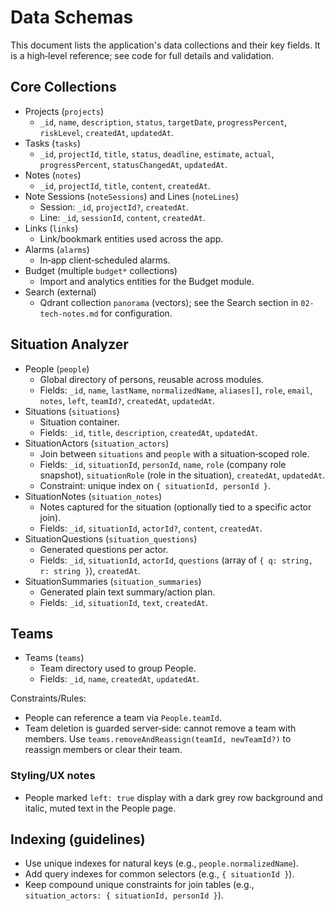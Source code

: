# Data Schemas

This document lists the application's data collections and their key fields.
It is a high‑level reference; see code for full details and validation.

## Core Collections

- Projects (`projects`)
  - `_id`, `name`, `description`, `status`, `targetDate`, `progressPercent`,
    `riskLevel`, `createdAt`, `updatedAt`.
- Tasks (`tasks`)
  - `_id`, `projectId`, `title`, `status`, `deadline`, `estimate`, `actual`,
    `progressPercent`, `statusChangedAt`, `updatedAt`.
- Notes (`notes`)
  - `_id`, `projectId`, `title`, `content`, `createdAt`.
- Note Sessions (`noteSessions`) and Lines (`noteLines`)
  - Session: `_id`, `projectId?`, `createdAt`.
  - Line: `_id`, `sessionId`, `content`, `createdAt`.
- Links (`links`)
  - Link/bookmark entities used across the app.
- Alarms (`alarms`)
  - In‑app client‑scheduled alarms.
- Budget (multiple `budget*` collections)
  - Import and analytics entities for the Budget module.
- Search (external)
  - Qdrant collection `panorama` (vectors); see the Search section in
    `02-tech-notes.md` for configuration.

## Situation Analyzer

- People (`people`)
  - Global directory of persons, reusable across modules.
  - Fields: `_id`, `name`, `lastName`, `normalizedName`, `aliases[]`, `role`, `email`, `notes`, `left`, `teamId?`, `createdAt`, `updatedAt`.
- Situations (`situations`)
  - Situation container.
  - Fields: `_id`, `title`, `description`, `createdAt`, `updatedAt`.
- SituationActors (`situation_actors`)
  - Join between `situations` and `people` with a situation‑scoped role.
  - Fields: `_id`, `situationId`, `personId`, `name`, `role` (company role snapshot), `situationRole` (role in the situation), `createdAt`, `updatedAt`.
  - Constraint: unique index on `{ situationId, personId }`.
- SituationNotes (`situation_notes`)
  - Notes captured for the situation (optionally tied to a specific actor join).
  - Fields: `_id`, `situationId`, `actorId?`, `content`, `createdAt`.
- SituationQuestions (`situation_questions`)
  - Generated questions per actor.
  - Fields: `_id`, `situationId`, `actorId`, `questions` (array of
    `{ q: string, r: string }`), `createdAt`.
- SituationSummaries (`situation_summaries`)
  - Generated plain text summary/action plan.
  - Fields: `_id`, `situationId`, `text`, `createdAt`.

## Teams

- Teams (`teams`)
  - Team directory used to group People.
  - Fields: `_id`, `name`, `createdAt`, `updatedAt`.

Constraints/Rules:

- People can reference a team via `People.teamId`.
- Team deletion is guarded server‑side: cannot remove a team with members. Use `teams.removeAndReassign(teamId, newTeamId?)` to reassign members or clear their team.

### Styling/UX notes

- People marked `left: true` display with a dark grey row background and italic, muted text in the People page.

## Indexing (guidelines)

- Use unique indexes for natural keys (e.g., `people.normalizedName`).
- Add query indexes for common selectors (e.g., `{ situationId }`).
- Keep compound unique constraints for join tables (e.g.,
  `situation_actors: { situationId, personId }`).
